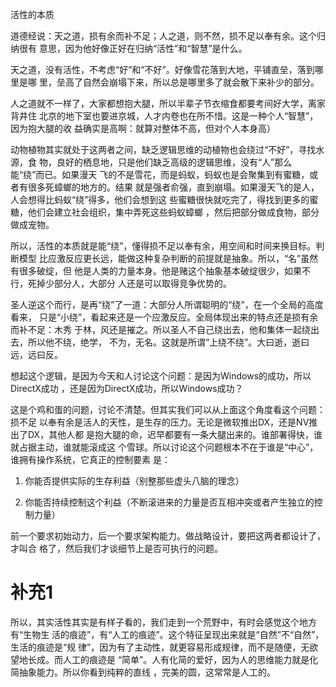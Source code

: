     
活性的本质

道德经说：天之道，损有余而补不足；人之道，则不然，损不足以奉有余。这个归纳很有
意思，因为他好像正好在归纳“活性”和“智慧”是什么。

天之道，没有活性，不考虑“好”和“不好”。好像雪花落到大地，平铺直垒，落到哪里是哪
里，垒高了自然会崩塌下来，所以总是哪里多了就会散下来补少的部分。

人之道就不一样了，大家都想抱大腿，所以半辈子节衣缩食都要考间好大学，离家背井住
北京的地下室也要进京城，人才内卷也在所不惜。这是一种个人“智慧”，因为抱大腿的收
益确实是高啊：就算对整体不高，但对个人本身高）

动物植物其实就处于这两者之间，缺乏逻辑思维的动植物也会绕过“不好”，寻找水源，食
物，良好的栖息地，只是他们缺乏高级的逻辑思维，没有“人”那么能“绕”而已。如果漫天
飞的不是雪花，而是蚂蚁，蚂蚁也是会聚集到有蜜糖，或者有很多死蟑螂的地方的。结果
就是强者俞强，直到崩塌。如果漫天飞的是人，人会想得比蚂蚁“绕”得多，他们会想到这
些蜜糖很快就吃完了，得找到更多的蜜糖，他们会建立社会组织，集中弄死这些蚂蚁蟑螂
，然后把部分做成食物，部分做成宠物。

所以，活性的本质就是能“绕”，懂得损不足以奉有余，用空间和时间来换目标。判断模型
比应激反应更长远，能做这种复杂判断的前提就是抽象。所以，“名”虽然有很多破绽，但
他是人类的力量本身。他是赌这个抽象基本破绽很少，如果不行，死掉少部分人，大部分
人还是可以取得竞争优势的。

圣人逆这个而行，是再“绕”了一道：大部分人所谓聪明的“绕”，在一个全局的高度看来，
只是“小绕”，看起来还是一个应激反应。全局体现出来的特点还是损有余而补不足：木秀
于林，风还是摧之。所以圣人不自己绕出去，他和集体一起绕出去，所以他不绕，绝学，
不为，无名。这就是所谓“上绕不绕”。大曰逝，逝曰远，远曰反。

想起这个逻辑，是因为今天和人讨论这个问题：是因为Windows的成功，所以DirectX成功
，还是因为DirectX成功，所以Windows成功？

这是个鸡和蛋的问题，讨论不清楚。但其实我们可以从上面这个角度看这个问题：损不足
以奉有余是活人的天性，是生存的压力。无论是微软推出DX，还是NV推出了DX，其他人都
是抱大腿的命，迟早都要有一条大腿出来的。谁部署得快，谁就占据主动，谁就能滚成这
个雪球。所以讨论这个问题根本不在于谁是“中心”，谁拥有操作系统，它真正的控制要素
是：

1. 你能否提供实际的生存利益（别整那些虚头八脑的理念）

2. 你能否持续控制这个利益（不断滚进来的力量是否互相冲突或者产生独立的控制力量）

前一个要求初始动力，后一个要求架构能力。做战略设计，要把这两者都设计了，才叫合
格了，然后我们才谈细节上是否可执行的问题。

补充1
=====
所以，其实活性其实是有样子看的，我们走到一个荒野中，有时会感觉这个地方有“生物生
活的痕迹”，有“人工的痕迹”。这个特征呈现出来就是“自然”不“自然”，生活的痕迹是“规
律”，因为有了主动性，就更容易形成规律，而不是随便，无欲望地长成。而人工的痕迹是
“简单”。人有化简的爱好，因为人的思维能力就是化简抽象能力。所以你看到纯粹的直线
，完美的圆，这常常是人工的。
